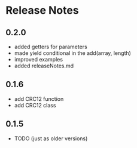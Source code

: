 
# Release Notes


## 0.2.0

- added getters for parameters 
- made yield conditional in the add(array, length)
- improved examples
- added releaseNotes.md


## 0.1.6

- add CRC12 function
- add CRC12 class


## 0.1.5

- TODO (just as older versions)

